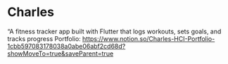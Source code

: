 # Charles
“A fitness tracker app built with Flutter that logs workouts, sets goals, and tracks progress
Portfolio: https://www.notion.so/Charles-HCI-Portfolio-1cbb597083178038a0abe06abf2cd68d?showMoveTo=true&saveParent=true
